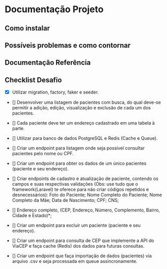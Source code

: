 # Documentação Projeto

## Como instalar

## Possíveis problemas e como contornar

## Documentação Referência


## Checklist Desafio

- [X] Utilizar migration, factory, faker e seeder.

- [] Desenvolver uma listagem de pacientes com busca, do qual deve-se permitir a adição, edição, visualização e exclusão de cada um dos pacientes.

- [] Cada paciente deve ter um endereço cadastrado em uma tabela à parte.

- [] Utilizar para banco de dados PostgreSQL e Redis (Cache e Queue).

- [] Criar um endpoint para listagem onde seja possível consultar pacientes pelo nome ou CPF.

- [] Criar um endpoint para obter os dados de um único pacientes (paciente e seu endereço).

- [] Criar endpoints de cadastro e atualização de paciente, contendo os campos e suas respectivas validações (Obs: use tudo que o framework(Laravel) te oferece para não criar códigos repetidos e desnecessários):
Foto do Paciente;
Nome Completo do Paciente;
Nome Completo da Mãe;
Data de Nascimento;
CPF;
CNS;

- [] Endereço completo, (CEP, Endereço, Número, Complemento, Bairro, Cidade e Estado)*;

- [] Criar um endpoint para excluir um paciente (paciente e seu endereço).

- [] Criar um endpoint para consulta de CEP que implemente a API do ViaCEP e faça cache (Redis) dos dados para futuras consultas.

- [] Criar um endpoint que faça importação de dados (pacientes) via arquivo .csv e seja processada em queue assincronamente.